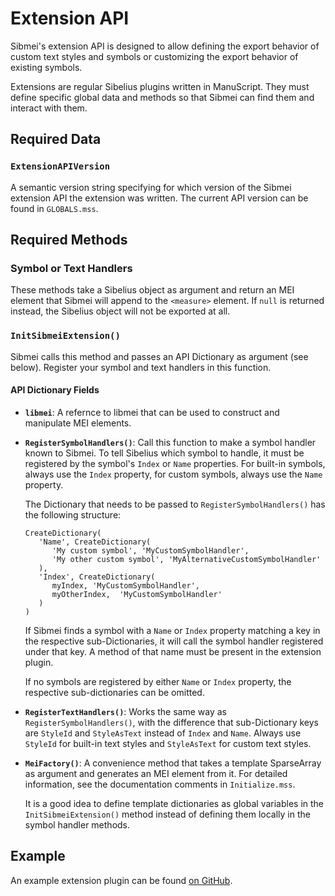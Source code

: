 # Extension API

Sibmei's extension API is designed to allow defining the export behavior of
custom text styles and symbols or customizing the export behavior of existing
symbols.

Extensions are regular Sibelius plugins written in ManuScript. They must define
specific global data and methods so that Sibmei can find them and interact with
them.

## Required Data

### `ExtensionAPIVersion`

A semantic version string specifying for which version of the Sibmei extension
API the extension was written. The current API version can be found in
`GLOBALS.mss`.

## Required Methods

### Symbol or Text Handlers

These methods take a Sibelius object as argument and return an MEI element that
Sibmei will append to the `<measure>` element.  If `null` is returned instead,
the Sibelius object will not be exported at all.

### `InitSibmeiExtension()`

Sibmei calls this method and passes an API Dictionary as argument (see below).
Register your symbol and text handlers in this function.

#### API Dictionary Fields

* **`libmei`**: A refernce to libmei that can be used to construct and
   manipulate MEI elements.
* **`RegisterSymbolHandlers()`**: Call this function to make a symbol handler
   known to Sibmei. To tell Sibelius which symbol to handle, it must be
   registered by the symbol's `Index` or `Name` properties. For built-in
   symbols, always use the `Index` property, for custom symbols, always use the
   `Name` property.

   The Dictionary that needs to be passed to `RegisterSymbolHandlers()` has the
   following structure:

   ```
   CreateDictionary(
      'Name', CreateDictionary(
         'My custom symbol', 'MyCustomSymbolHandler',
         'My other custom symbol', 'MyAlternativeCustomSymbolHandler'
      ),
      'Index', CreateDictionary(
         myIndex, 'MyCustomSymbolHandler',
         myOtherIndex,  'MyCustomSymbolHandler'
      )
   )
   ```

   If Sibmei finds a symbol with a `Name` or `Index` property matching a key in
   the respective sub-Dictionaries, it will call the symbol handler registered
   under that key. A method of that name must be present in the extension
   plugin.

   If no symbols are registered by either `Name` or `Index` property, the
   respective sub-dictionaries can be omitted.

* **`RegisterTextHandlers()`**: Works the same way as
   `RegisterSymbolHandlers()`, with the difference that sub-Dictionary keys are
   `StyleId` and `StyleAsText` instead of `Index` and `Name`. Always use
   `StyleId` for built-in text styles and `StyleAsText` for custom text styles.

* **`MeiFactory()`**: A convenience method that takes a template SparseArray as
   argument and generates an MEI element from it. For detailed information, see
   the documentation comments in `Initialize.mss`.

   It is a good idea to define template dictionaries as global variables in the
   `InitSibmeiExtension()` method instead of defining them locally in the symbol
   handler methods.

## Example

An example extension plugin can be found
[on GitHub](https://github.com/music-encoding/sibmei/tree/master/lib/sibmei4_extension_test.plg).
